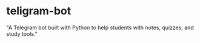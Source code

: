# teligram-bot
"A Telegram bot built with Python to help students with notes, quizzes, and study tools."

